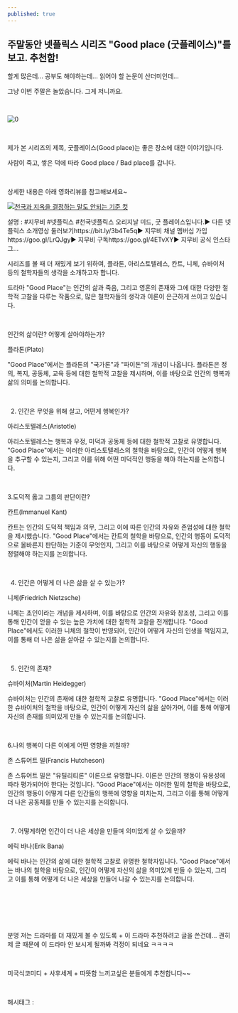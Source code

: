 ```yaml
---
published: true
---
```

## 주말동안 넷플릭스 시리즈 "Good place (굿플레이스)"를 보고. 추천함!

할게 많은데... 공부도 해야하는데... 읽어야 할 논문이 산더미인데...

그냥 이번 주말은 놀았습니다. 그게 저니까요.

​

![0](/asset/img/223076571836/0.png)

​

제가 본 시리즈의 제목, 굿플레이스(Good place)는 좋은 장소에 대한 이야기입니다.

사람이 죽고, 쌓은 덕에 따라 Good place / Bad place를 갑니다.

​

상세한 내용은 아래 영화리뷰를 참고해보세요~

[![천국과 지옥을 결정하는 말도 안되는 기준 컷](https://i.ytimg.com/vi/8au1y8C5XFc/hqdefault.jpg)](https://youtu.be/8au1y8C5XFc)

설명 : #지무비 #넷플릭스 #천국넷플릭스 오리지날 미드, 굿 플레이스입니다.▶ 다른 넷플릭스 소개영상 둘러보기https://bit.ly/3b4Te5q▶ 지무비 채널 멤버십 가입https://goo.gl/LrQJgy▶ 지무비 구독https://goo.gl/4ETvXY▶ 지무비 공식 인스타그...

시리즈를 볼 때 더 재밌게 보기 위하여, 플라톤, 아리스토텔레스, 칸트, 니체, 슈바이처 등의 철학자들의 생각을 소개하고자 합니다.

드라마 "Good Place"는 인간의 삶과 죽음, 그리고 영혼의 존재와 그에 대한 다양한 철학적 고찰을 다루는 작품으로, 많은 철학자들의 생각과 이론이 은근하게 쓰이고 있습니다. 

​

인간의 삶이란? 어떻게 살아야하는가?

플라톤(Plato)

"Good Place"에서는 플라톤의 "국가론"과 "파이돈"의 개념이 나옵니다. 플라톤은 정의, 복지, 공동체, 교육 등에 대한 철학적 고찰을 제시하며, 이를 바탕으로 인간의 행복과 삶의 의미를 논의합니다.

​

2. 인간은 무엇을 위해 살고, 어떤게 행복인가?

아리스토텔레스(Aristotle)

아리스토텔레스는 행복과 우정, 미덕과 공동체 등에 대한 철학적 고찰로 유명합니다. "Good Place"에서는 이러한 아리스토텔레스의 철학을 바탕으로, 인간이 어떻게 행복을 추구할 수 있는지, 그리고 이를 위해 어떤 미덕적인 행동을 해야 하는지를 논의합니다.

​

3.도덕적 옳고 그름의 판단이란?

칸트(Immanuel Kant)

칸트는 인간의 도덕적 책임과 의무, 그리고 이에 따른 인간의 자유와 존엄성에 대한 철학을 제시했습니다. "Good Place"에서는 칸트의 철학을 바탕으로, 인간의 행동이 도덕적으로 올바른지 판단하는 기준이 무엇인지, 그리고 이를 바탕으로 어떻게 자신의 행동을 정렬해야 하는지를 논의합니다.

​

4. 인간은 어떻게 더 나은 삶을 살 수 있는가?

니체(Friedrich Nietzsche)

니체는 초인이라는 개념을 제시하며, 이를 바탕으로 인간의 자유와 창조성, 그리고 이를 통해 인간이 얻을 수 있는 높은 가치에 대한 철학적 고찰을 전개합니다. "Good Place"에서도 이러한 니체의 철학이 반영되어, 인간이 어떻게 자신의 인생을 책임지고, 이를 통해 더 나은 삶을 살아갈 수 있는지를 논의합니다.

​

5. 인간의 존재?

슈바이처(Martin Heidegger)

슈바이처는 인간의 존재에 대한 철학적 고찰로 유명합니다. "Good Place"에서는 이러한 슈바이처의 철학을 바탕으로, 인간이 어떻게 자신의 삶을 살아가며, 이를 통해 어떻게 자신의 존재를 의미있게 만들 수 있는지를 논의합니다.

​

6.나의 행복이 다른 이에게 어떤 영향을 끼칠까?

존 스튜어트 밀(Francis Hutcheson)

존 스튜어트 밀은 "유틸리티론" 이론으로 유명합니다. 이론은 인간의 행동이 유용성에 따라 평가되어야 한다는 것입니다. "Good Place"에서는 이러한 밀의 철학을 바탕으로, 인간의 행동이 어떻게 다른 인간들의 행복에 영향을 미치는지, 그리고 이를 통해 어떻게 더 나은 공동체를 만들 수 있는지를 논의합니다.

​

7. 어떻게하면 인간이 더 나은 세상을 만들며 의미있게 살 수 있을까?

에릭 바나(Erik Bana)

에릭 바나는 인간의 삶에 대한 철학적 고찰로 유명한 철학자입니다. "Good Place"에서는 바나의 철학을 바탕으로, 인간이 어떻게 자신의 삶을 의미있게 만들 수 있는지, 그리고 이를 통해 어떻게 더 나은 세상을 만들어 나갈 수 있는지를 논의합니다.

​

​

​

분명 저는 드라마를 더 재밌게 볼 수 있도록 + 이 드라마 추천하려고 글을 쓴건데... 괜히 제 글 때문에 이 드라마 안 보시게 될까봐 걱정이 되네요 ㅋㅋㅋㅋ

​

미국식코미디 + 사후세계 + 따뜻함 느끼고싶은 분들에게 추천합니다~~

​

 해시태그 : 